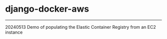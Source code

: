 # django-docker-aws
---
20240513
Demo of populating the Elastic Container Registry from an EC2 instance

